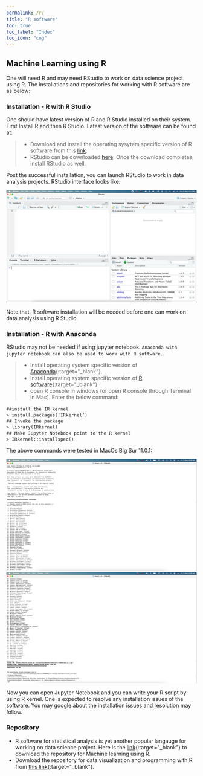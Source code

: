 ```yaml
---
permalink: /r/
title: "R software"
toc: true
toc_label: "Index"
toc_icon: "cog"
---
```


## Machine Learning using R
One will need R and may need RStudio to work on data science project using R. The installations and repositories for working with R software are as below:

### Installation - R with R Studio
One should have latest version of R and R Studio installed on their system. First Install R and then R Studio. Latest version of the software can be found at: 

  > *  Download and install the operating sysytem specific version of R software from this [link](https://cran.r-project.org/).
  > *  RStudio can be downloaded [here](https://www.rstudio.com/products/rstudio/download). Once the download completes, install RStudio as well.

Post the successful installation, you can launch RStudio to work in data analysis projects. RStudio interface looks like:
 
![image](/assets/images/RStudio.png)

Note that, R software installation will be needed before one can work on data analysis using R Studio.

### Installation - R with Anaconda 
RStudio may not be needed if using jupyter notebook. `Anaconda with jupyter notebook can also be used to work with R software.` 

> * Install operating system specific version of [Anaconda](https://www.anaconda.com/products/individual){:target="_blank"}.
> * Install operating system specific version of [R software](https://cran.r-project.org/){:target="_blank"}.
> * open R console in windows (or open R console through Terminal in Mac). Enter the below command:

    ##install the IR kernel
    > install.packages('IRkernel’) 
    ## Invoke the package
    > library(IRkernel)
    ## Make Jupyter Notebook point to the R kernel
    > IRkernel::installspec() 
    
 The above commands were tested in MacOs Big Sur 11.0.1:
 
![image](/assets/images/JupyterR1.png)
![image](/assets/images/JupyterR2.png)

Now you can open Jupyter Notebook and you can write your R script by using R kernel. One is expected to resolve any installation issues of the software. You may google about the installation issues and resolution may follow.

### Repository
* R software for statistical analysis is yet another popular langauge for working on data science project. Here is the  [link](https://github.com/rahul235/ML_using_R/archive/refs/tags/v1.0.zip){:target="_blank"} to download the repository for Machine learning using R.
* Download the repository for data visualization and programming with R from [this link](https://github.com/rahul235/R_Programming/archive/refs/tags/v1.0.zip){:target="_blank"}.
